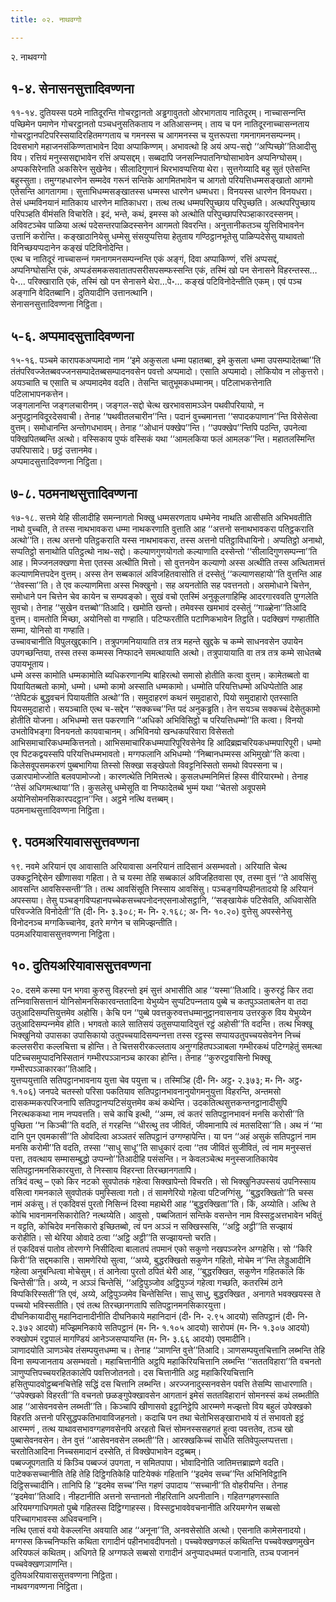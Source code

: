 ```yaml
---
title: ०२. नाथवग्गो

---
```

२. नाथवग्गो  


## १-४. सेनासनसुत्तादिवण्णना

११-१४. दुतियस्स पठमे नातिदूरन्ति गोचरट्ठानतो अड्ढगावुततो ओरभागताय नातिदूरम्। नाच्‍चासन्‍नन्ति पच्छिमेन पमाणेन गोचरट्ठानतो पञ्‍चधनुसतिकताय न अतिआसन्‍नम्। ताय च पन नातिदूरनाच्‍चासन्‍नताय गोचरट्ठानपटिपरिस्सयादिरहितमग्गताय च गमनस्स च आगमनस्स च युत्तरूपत्ता गमनागमनसम्पन्‍नम्। दिवसभागे महाजनसंकिण्णताभावेन दिवा अप्पाकिण्णम्। अभावत्थो हि अयं अप्प-सद्दो ‘‘अप्पिच्छो’’तिआदीसु विय। रत्तियं मनुस्ससद्दाभावेन रत्तिं अप्पसद्दम्। सब्बदापि जनसन्‍निपातनिग्घोसाभावेन अप्पनिग्घोसम्।  
अप्पकसिरेनाति अकसिरेन सुखेनेव। सीलादिगुणानं थिरभावप्पत्तिया थेरा। सुत्तगेय्यादि बहु सुतं एतेसन्ति बहुस्सुता। तमुग्गहधारणेन सम्मदेव गरूनं सन्तिके आगमितभावेन च आगतो परियत्तिधम्मसङ्खातो आगमो एतेसन्ति आगतागमा। सुत्ताभिधम्मसङ्खातस्स धम्मस्स धारणेन धम्मधरा। विनयस्स धारणेन विनयधरा। तेसं धम्मविनयानं मातिकाय धारणेन मातिकाधरा। तत्थ तत्थ धम्मपरिपुच्छाय परिपुच्छति। अत्थपरिपुच्छाय परिपञ्हति वीमंसति विचारेति। इदं, भन्ते, कथं, इमस्स को अत्थोति परिपुच्छापरिपञ्हाकारदस्सनम्। अविवटञ्‍चेव पाळिया अत्थं पदेसन्तरपाळिदस्सनेन आगमतो विवरन्ति। अनुत्तानीकतञ्‍च युत्तिविभावनेन उत्तानिं करोन्ति। कङ्खाठानियेसु धम्मेसु संसयुप्पत्तिया हेतुताय गण्ठिट्ठानभूतेसु पाळिप्पदेसेसु याथावतो विनिच्छयप्पदानेन कङ्खं पटिविनोदेन्ति।  
एत्थ च नातिदूरं नाच्‍चासन्‍नं गमनागमनसम्पन्‍नन्ति एकं अङ्गं, दिवा अप्पाकिण्णं, रत्तिं अप्पसद्दं, अप्पनिग्घोसन्ति एकं, अप्पडंसमकसवातातपसरीसपसम्फस्सन्ति एकं, तस्मिं खो पन सेनासने विहरन्तस्स…पे॰… परिक्खाराति एकं, तस्मिं खो पन सेनासने थेरा…पे॰… कङ्खं पटिविनोदेन्तीति एकम्। एवं पञ्‍च अङ्गानि वेदितब्बानि। दुतियादीनि उत्तानत्थानि।  
सेनासनसुत्तादिवण्णना निट्ठिता।  


## ५-६. अप्पमादसुत्तादिवण्णना

१५-१६. पञ्‍चमे कारापकअप्पमादो नाम ‘‘इमे अकुसला धम्मा पहातब्बा, इमे कुसला धम्मा उपसम्पादेतब्बा’’ति तंतंपरिवज्‍जेतब्बवज्‍जनसम्पादेतब्बसम्पादनवसेन पवत्तो अप्पमादो। एसाति अप्पमादो। लोकियोव न लोकुत्तरो। अयञ्‍चाति च एसाति च अप्पमादमेव वदति। तेसन्ति चातुभूमकधम्मानम्। पटिलाभकत्तेनाति पटिलाभापनकत्तेन।  
जङ्गलानन्ति जङ्गलचारीनम्। जङ्गल-सद्दो चेत्थ खरभावसामञ्‍ञेन पथवीपरियायो, न अनुपट्ठानविदूरदेसवाची। तेनाह ‘‘पथवीतलचारीन’’न्ति। पदानं वुच्‍चमानत्ता ‘‘सपादकपाणान’’न्ति विसेसेत्वा वुत्तम्। समोधानन्ति अन्तोगधभावम्। तेनाह ‘‘ओधानं पक्खेप’’न्ति। ‘‘उपक्खेप’’न्तिपि पठन्ति, उपनेत्वा पक्खिपितब्बन्ति अत्थो। वस्सिकाय पुप्फं वस्सिकं यथा ‘‘आमलकिया फलं आमलक’’न्ति। महातलस्मिन्ति उपरिपासादे। छट्ठं उत्तानमेव।  
अप्पमादसुत्तादिवण्णना निट्ठिता।  


## ७-८. पठमनाथसुत्तादिवण्णना

१७-१८. सत्तमे येहि सीलादीहि समन्‍नागतो भिक्खु धम्मसरणताय धम्मेनेव नाथति आसीसति अभिभवतीति नाथो वुच्‍चति, ते तस्स नाथभावकरा धम्मा नाथकरणाति वुत्ताति आह ‘‘अत्तनो सनाथभावकरा पतिट्ठकराति अत्थो’’ति। तत्थ अत्तनो पतिट्ठकराति यस्स नाथभावकरा, तस्स अत्तनो पतिट्ठाविधायिनो। अप्पतिट्ठो अनाथो, सप्पतिट्ठो सनाथोति पतिट्ठत्थो नाथ-सद्दो। कल्याणगुणयोगतो कल्याणाति दस्सेन्तो ‘‘सीलादिगुणसम्पन्‍ना’’ति आह। मिज्‍जनलक्खणा मेत्ता एतस्स अत्थीति मित्तो। सो वुत्तनयेन कल्याणो अस्स अत्थीति तस्स अत्थितामत्तं कल्याणमित्तपदेन वुत्तम्। अस्स तेन सब्बकालं अविजहितवासोति तं दस्सेतुं ‘‘कल्याणसहायो’’ति वुत्तन्ति आह ‘‘तेवस्सा’’ति। ते एव कल्याणमित्ता अस्स भिक्खुनो। सह अयनतोति सह पवत्तनतो। असमोधाने चित्तेन, समोधाने पन चित्तेन चेव कायेन च सम्पवङ्को। सुखं वचो एतस्मिं अनुकूलगाहिम्हि आदरगारववति पुग्गलेति सुवचो। तेनाह ‘‘सुखेन वत्तब्बो’’तिआदि। खमोति खन्तो। तमेवस्स खमभावं दस्सेतुं ‘‘गाळ्हेना’’तिआदि वुत्तम्। वामतोति मिच्छा, अयोनिसो वा गण्हाति। पटिप्फरतीति पटाणिकभावेन तिट्ठति। पदक्खिणं गण्हातीति सम्मा, योनिसो वा गण्हाति।  
उच्‍चावचानीति विपुलखुद्दकानि। तत्रुपगमनियायाति तत्र तत्र महन्ते खुद्दके च कम्मे साधनवसेन उपायेन उपगच्छन्तिया, तस्स तस्स कम्मस्स निप्फादने समत्थायाति अत्थो। तत्रुपायायाति वा तत्र तत्र कम्मे साधेतब्बे उपायभूताय।  
धम्मे अस्स कामोति धम्मकामोति ब्यधिकरणानम्पि बाहिरत्थो समासो होतीति कत्वा वुत्तम्। कामेतब्बतो वा पियायितब्बतो कामो, धम्मो। धम्मो कामो अस्साति धम्मकामो। धम्मोति परियत्तिधम्मो अधिप्पेतोति आह ‘‘तेपिटकं बुद्धवचनं पियायतीति अत्थो’’ति। समुदाहरणं कथनं समुदाहारो, पियो समुदाहारो एतस्साति पियसमुदाहारो। सयञ्‍चाति एत्थ च-सद्देन ‘‘सक्‍कच्‍च’’न्ति पदं अनुकड्ढति। तेन सयञ्‍च सक्‍कच्‍चं देसेतुकामो होतीति योजना। अभिधम्मो सत्त पकरणानि ‘‘अधिको अभिविसिट्ठो च परियत्तिधम्मो’’ति कत्वा। विनयो उभतोविभङ्गा विनयनतो कायवाचानम्। अभिविनयो खन्धकपरिवारा विसेसतो आभिसमाचारिकधम्मकित्तनतो। आभिसमाचारिकधम्मपारिपूरिवसेनेव हि आदिब्रह्मचरियकधम्मपारिपूरी। धम्मो एव पिटकद्वयस्सपि परियत्तिधम्मभावतो। मग्गफलानि अभिधम्मो ‘‘निब्बानधम्मस्स अभिमुखो’’ति कत्वा। किलेसवूपसमकरणं पुब्बभागिया तिस्सो सिक्खा सङ्खेपतो विवट्टनिस्सितो समथो विपस्सना च। उळारपामोज्‍जोति बलवपामोज्‍जो। कारणत्थेति निमित्तत्थे। कुसलधम्मनिमित्तं हिस्स वीरियारम्भो। तेनाह ‘‘तेसं अधिगमत्थाया’’ति। कुसलेसु धम्मेसूति वा निप्फादेतब्बे भुम्मं यथा ‘‘चेतसो अवूपसमे अयोनिसोमनसिकारपदट्ठान’’न्ति। अट्ठमे नत्थि वत्तब्बम्।  
पठमनाथसुत्तादिवण्णना निट्ठिता।  


## ९. पठमअरियावाससुत्तवण्णना

१९. नवमे अरियानं एव आवासाति अरियावासा अनरियानं तादिसानं असम्भवतो। अरियाति चेत्थ उक्‍कट्ठनिद्देसेन खीणासवा गहिता। ते च यस्मा तेहि सब्बकालं अविजहितवासा एव, तस्मा वुत्तं ‘‘ते आवसिंसु आवसन्ति आवसिस्सन्ती’’ति। तत्थ आवसिंसूति निस्साय आवसिंसु। पञ्‍चङ्गविप्पहीनतादयो हि अरियानं अपस्सया। तेसु पञ्‍चङ्गविप्पहानपच्‍चेकसच्‍चपनोदनएसनाओसट्ठानि, ‘‘सङ्खायेकं पटिसेवति, अधिवासेति परिवज्‍जेति विनोदेती’’ति (दी॰ नि॰ ३.३०८; म॰ नि॰ २.१६८; अ॰ नि॰ १०.२०) वुत्तेसु अपस्सेनेसु विनोदनञ्‍च मग्गकिच्‍चानेव, इतरे मग्गेन च समिज्झन्तीति।  
पठमअरियावाससुत्तवण्णना निट्ठिता।  


## १०. दुतियअरियावाससुत्तवण्णना

२०. दसमे कस्मा पन भगवा कुरुसु विहरन्तो इमं सुत्तं अभासीति आह ‘‘यस्मा’’तिआदि। कुरुरट्ठं किर तदा तन्‍निवासिसत्तानं योनिसोमनसिकारवन्ततादिना येभुय्येन सुप्पटिपन्‍नताय पुब्बे च कतपुञ्‍ञताबलेन वा तदा उतुआदिसम्पत्तियुत्तमेव अहोसि। केचि पन ‘‘पुब्बे पवत्तकुरुवत्तधम्मानुट्ठानवासनाय उत्तरकुरु विय येभुय्येन उतुआदिसम्पन्‍नमेव होति। भगवतो काले सातिसयं उतुसप्पायादियुत्तं रट्ठं अहोसी’’ति वदन्ति। तत्थ भिक्खू भिक्खुनियो उपासका उपासिकायो उतुपच्‍चयादिसम्पन्‍नत्ता तस्स रट्ठस्स सप्पायउतुपच्‍चयसेवनेन निच्‍चं कल्‍लसरीरा कल्‍लचित्ता च होन्ति। ते चित्तसरीरकल्‍लताय अनुग्गहितपञ्‍ञाबला गम्भीरकथं पटिग्गहेतुं समत्था पटिच्‍चसमुप्पादनिस्सितानं गम्भीरपञ्‍ञानञ्‍च कारका होन्ति। तेनाह ‘‘कुरुरट्ठवासिनो भिक्खू गम्भीरपञ्‍ञाकारका’’तिआदि।  
युत्तप्पयुत्ताति सतिपट्ठानभावनाय युत्ता चेव पयुत्ता च। तस्मिञ्हि (दी॰ नि॰ अट्ठ॰ २.३७३; म॰ नि॰ अट्ठ॰ १.१०६) जनपदे चतस्सो परिसा पकतियाव सतिपट्ठानभावनानुयोगमनुयुत्ता विहरन्ति, अन्तमसो दासकम्मकरपरिजनापि सतिपट्ठानप्पटिसंयुत्तमेव कथं कथेन्ति। उदकतित्थसुत्तकन्तनट्ठानादीसुपि निरत्थककथा नाम नप्पवत्तति। सचे काचि इत्थी, ‘‘अम्म, त्वं कतरं सतिपट्ठानभावनं मनसि करोसी’’ति पुच्छिता ‘‘न किञ्‍ची’’ति वदति, तं गरहन्ति ‘‘धीरत्थु तव जीवितं, जीवमानापि त्वं मतसदिसा’’ति। अथ नं ‘‘मा दानि पुन एवमकासी’’ति ओवदित्वा अञ्‍ञतरं सतिपट्ठानं उग्गण्हापेन्ति। या पन ‘‘अहं असुकं सतिपट्ठानं नाम मनसि करोमी’’ति वदति, तस्सा ‘‘साधु साधू’’ति साधुकारं दत्वा ‘‘तव जीवितं सुजीवितं, त्वं नाम मनुस्सत्तं पत्ता, तवत्थाय सम्मासम्बुद्धो उप्पन्‍नो’’तिआदीहि पसंसन्ति। न केवलञ्‍चेत्थ मनुस्सजातिकायेव सतिपट्ठानमनसिकारयुत्ता, ते निस्साय विहरन्ता तिरच्छानगतापि।  
तत्रिदं वत्थु – एको किर नटको सुवपोतकं गहेत्वा सिक्खापेन्तो विचरति। सो भिक्खुनिउपस्सयं उपनिस्साय वसित्वा गमनकाले सुवपोतकं पमुस्सित्वा गतो। तं सामणेरियो गहेत्वा पटिजग्गिंसु, ‘‘बुद्धरक्खितो’’ति चस्स नामं अकंसु। तं एकदिवसं पुरतो निसिन्‍नं दिस्वा महाथेरी आह ‘‘बुद्धरक्खिता’’ति। किं, अय्योति। अत्थि ते कोचि भावनामनसिकारोति? नत्थय्येति। आवुसो , पब्बजितानं सन्तिके वसन्तेन नाम विस्सट्ठअत्तभावेन भवितुं न वट्टति, कोचिदेव मनसिकारो इच्छितब्बो, त्वं पन अञ्‍ञं न सक्खिस्ससि, ‘‘अट्ठि अट्ठी’’ति सज्झायं करोहीति। सो थेरिया ओवादे ठत्वा ‘‘अट्ठि अट्ठी’’ति सज्झायन्तो चरति।  
तं एकदिवसं पातोव तोरणग्गे निसीदित्वा बालातपं तपमानं एको सकुणो नखपञ्‍जरेन अग्गहेसि। सो ‘‘किरि किरी’’ति सद्दमकासि। सामणेरियो सुत्वा, ‘‘अय्ये, बुद्धरक्खितो सकुणेन गहितो, मोचेम न’’न्ति लेड्डुआदीनि गहेत्वा अनुबन्धित्वा मोचेसुम्। तं आनेत्वा पुरतो ठपितं थेरी आह, ‘‘बुद्धरक्खित, सकुणेन गहितकाले किं चिन्तेसी’’ति। अय्ये, न अञ्‍ञं चिन्तेसिं, ‘‘अट्ठिपुञ्‍जोव अट्ठिपुञ्‍जं गहेत्वा गच्छति, कतरस्मिं ठाने विप्पकिरिस्सती’’ति एवं, अय्ये, अट्ठिपुञ्‍जमेव चिन्तेसिन्ति। साधु साधु, बुद्धरक्खित , अनागते भवक्खयस्स ते पच्‍चयो भविस्सतीति। एवं तत्थ तिरच्छानगतापि सतिपट्ठानमनसिकारयुत्ता।  
दीघनिकायादीसु महानिदानादीनीति दीघनिकाये महानिदानं (दी॰ नि॰ २.९५ आदयो) सतिपट्ठानं (दी॰ नि॰ २.३७२ आदयो) मज्झिमनिकाये सतिपट्ठानं (म॰ नि॰ १.१०५ आदयो) सारोपमं (म॰ नि॰ १.३०७ आदयो) रुक्खोपमं रट्ठपालं मागण्डियं आनेञ्‍जसप्पायन्ति (म॰ नि॰ ३.६६ आदयो) एवमादीनि।  
ञाणादयोति ञाणञ्‍चेव तंसम्पयुत्तधम्मा च। तेनाह ‘‘ञाणन्ति वुत्ते’’तिआदि। ञाणसम्पयुत्तचित्तानि लब्भन्ति तेहि विना सम्पजानताय असम्भवतो। महाचित्तानीति अट्ठपि महाकिरियचित्तानि लब्भन्ति ‘‘सततविहारा’’ति वचनतो ञाणुप्पत्तिपच्‍चयरहितकालेपि पवत्तिजोतनतो। दस चित्तानीति अट्ठ महाकिरियचित्तानि हसितुप्पादवोट्ठब्बनचित्तेहि सद्धिं दस चित्तानि लब्भन्ति। अरज्‍जनादुस्सनवसेन पवत्ति तेसम्पि साधारणाति। ‘‘उपेक्खको विहरती’’ति वचनतो छळङ्गुपेक्खावसेन आगतानं इमेसं सततविहारानं सोमनस्सं कथं लब्भतीति आह ‘‘आसेवनवसेन लब्भती’’ति। किञ्‍चापि खीणासवो इट्ठानिट्ठेपि आरम्मणे मज्झत्तो विय बहुलं उपेक्खको विहरति अत्तनो परिसुद्धपकतिभावाविजहनतो। कदाचि पन तथा चेतोभिसङ्खाराभावे यं तं सभावतो इट्ठं आरम्मणं , तत्थ याथावसभावग्गहणवसेनपि अरहतो चित्तं सोमनस्ससहगतं हुत्वा पवत्ततेव, तञ्‍च खो पुब्बासेवनवसेन। तेन वुत्तं ‘‘आसेवनवसेन लब्भती’’ति। आरक्खकिच्‍चं साधेति सतिवेपुल्‍लप्पत्तत्ता। चरतोतिआदिना निच्‍चसमादानं दस्सेति, तं विक्खेपाभावेन दट्ठब्बम्।  
पब्बज्‍जूपगताति यं किञ्‍चि पब्बज्‍जं उपगता, न समितपापा। भोवादिनोति जातिमत्तब्राह्मणे वदति। पाटेक्‍कसच्‍चानीति तेहि तेहि दिट्ठिगतिकेहि पाटियेक्‍कं गहितानि ‘‘इदमेव सच्‍च’’न्ति अभिनिविट्ठानि दिट्ठिसच्‍चादीनि। तानिपि हि ‘‘इदमेव सच्‍च’’न्ति गहणं उपादाय ‘‘सच्‍चानी’’ति वोहरीयन्ति। तेनाह ‘‘इदमेवा’’तिआदि। नीहटानीति अत्तनो सन्तानतो नीहरितानि अपनीतानि। गहितग्गहणस्साति अरियमग्गाधिगमतो पुब्बे गहितस्स दिट्ठिग्गाहस्स। विस्सट्ठभाववेवचनानीति अरियमग्गेन सब्बसो परिच्‍चागभावस्स अधिवचनानि।  
नत्थि एतासं वयो वेकल्‍लन्ति अवयाति आह ‘‘अनूना’’ति, अनवसेसोति अत्थो। एसनाति कामेसनादयो। मग्गस्स किच्‍चनिप्फत्ति कथिता रागादीनं पहीनभावदीपनतो। पच्‍चवेक्खणफलं कथितन्ति पच्‍चवेक्खणमुखेन अरियफलं कथितम्। अधिगते हि अग्गफले सब्बसो रागादीनं अनुप्पादधम्मतं पजानाति, तञ्‍च पजाननं पच्‍चवेक्खणञाणन्ति।  
दुतियअरियावाससुत्तवण्णना निट्ठिता।  
नाथवग्गवण्णना निट्ठिता।  
